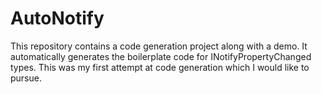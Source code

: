 # AutoNotify
This repository contains a code generation project along with a demo. It automatically generates the boilerplate code for INotifyPropertyChanged types. 
This was my first attempt at code generation which I would like to pursue. 
